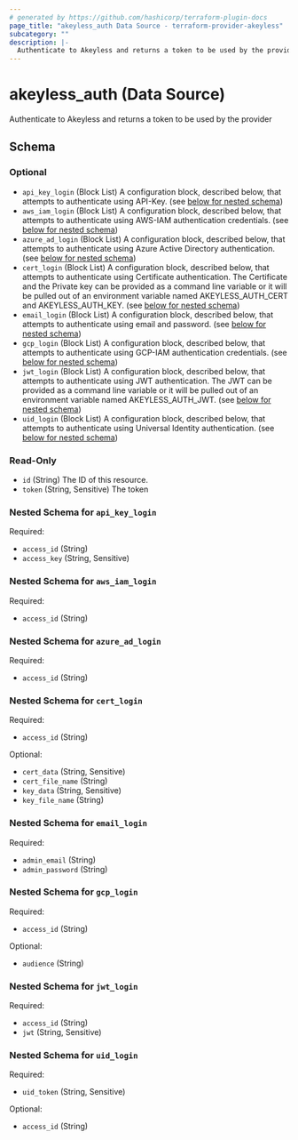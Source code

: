 ```yaml
---
# generated by https://github.com/hashicorp/terraform-plugin-docs
page_title: "akeyless_auth Data Source - terraform-provider-akeyless"
subcategory: ""
description: |-
  Authenticate to Akeyless and returns a token to be used by the provider
---
```


# akeyless_auth (Data Source)

Authenticate to Akeyless and returns a token to be used by the provider



<!-- schema generated by tfplugindocs -->
## Schema

### Optional

- `api_key_login` (Block List) A configuration block, described below, that attempts to authenticate using API-Key. (see [below for nested schema](#nestedblock--api_key_login))
- `aws_iam_login` (Block List) A configuration block, described below, that attempts to authenticate using AWS-IAM authentication credentials. (see [below for nested schema](#nestedblock--aws_iam_login))
- `azure_ad_login` (Block List) A configuration block, described below, that attempts to authenticate using Azure Active Directory authentication. (see [below for nested schema](#nestedblock--azure_ad_login))
- `cert_login` (Block List) A configuration block, described below, that attempts to authenticate using Certificate authentication.  The Certificate and the Private key can be provided as a command line variable or it will be pulled out of an environment variable named AKEYLESS_AUTH_CERT and AKEYLESS_AUTH_KEY. (see [below for nested schema](#nestedblock--cert_login))
- `email_login` (Block List) A configuration block, described below, that attempts to authenticate using email and password. (see [below for nested schema](#nestedblock--email_login))
- `gcp_login` (Block List) A configuration block, described below, that attempts to authenticate using GCP-IAM authentication credentials. (see [below for nested schema](#nestedblock--gcp_login))
- `jwt_login` (Block List) A configuration block, described below, that attempts to authenticate using JWT authentication.  The JWT can be provided as a command line variable or it will be pulled out of an environment variable named AKEYLESS_AUTH_JWT. (see [below for nested schema](#nestedblock--jwt_login))
- `uid_login` (Block List) A configuration block, described below, that attempts to authenticate using Universal Identity authentication. (see [below for nested schema](#nestedblock--uid_login))

### Read-Only

- `id` (String) The ID of this resource.
- `token` (String, Sensitive) The token

<a id="nestedblock--api_key_login"></a>
### Nested Schema for `api_key_login`

Required:

- `access_id` (String)
- `access_key` (String, Sensitive)


<a id="nestedblock--aws_iam_login"></a>
### Nested Schema for `aws_iam_login`

Required:

- `access_id` (String)


<a id="nestedblock--azure_ad_login"></a>
### Nested Schema for `azure_ad_login`

Required:

- `access_id` (String)


<a id="nestedblock--cert_login"></a>
### Nested Schema for `cert_login`

Required:

- `access_id` (String)

Optional:

- `cert_data` (String, Sensitive)
- `cert_file_name` (String)
- `key_data` (String, Sensitive)
- `key_file_name` (String)


<a id="nestedblock--email_login"></a>
### Nested Schema for `email_login`

Required:

- `admin_email` (String)
- `admin_password` (String)


<a id="nestedblock--gcp_login"></a>
### Nested Schema for `gcp_login`

Required:

- `access_id` (String)

Optional:

- `audience` (String)


<a id="nestedblock--jwt_login"></a>
### Nested Schema for `jwt_login`

Required:

- `access_id` (String)
- `jwt` (String, Sensitive)


<a id="nestedblock--uid_login"></a>
### Nested Schema for `uid_login`

Required:

- `uid_token` (String, Sensitive)

Optional:

- `access_id` (String)


